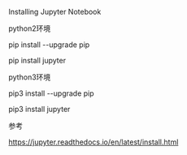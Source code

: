 Installing Jupyter Notebook

python2环境

pip install --upgrade pip

pip install jupyter



python3环境

pip3 install --upgrade pip

pip3 install jupyter


参考

https://jupyter.readthedocs.io/en/latest/install.html
